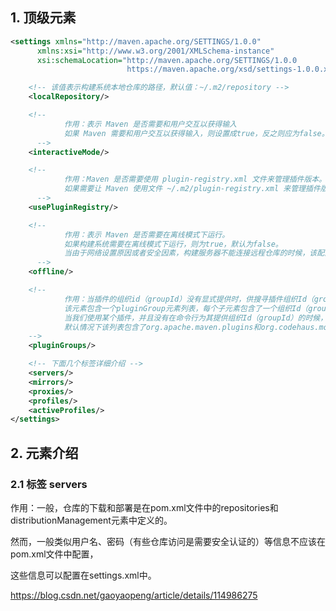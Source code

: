 
## 1. 顶级元素

```xml
<settings xmlns="http://maven.apache.org/SETTINGS/1.0.0"
      xmlns:xsi="http://www.w3.org/2001/XMLSchema-instance"
      xsi:schemaLocation="http://maven.apache.org/SETTINGS/1.0.0
                          https://maven.apache.org/xsd/settings-1.0.0.xsd">

    <!-- 该值表示构建系统本地仓库的路径，默认值：~/.m2/repository -->
  	<localRepository/>

    <!--
		    作用：表示 Maven 是否需要和用户交互以获得输入
		    如果 Maven 需要和用户交互以获得输入，则设置成true，反之则应为false。默认为true。
	  -->
  	<interactiveMode/>

    <!--
		    作用：Maven 是否需要使用 plugin-registry.xml 文件来管理插件版本。
		    如果需要让 Maven 使用文件 ~/.m2/plugin-registry.xml 来管理插件版本，则设为true。默认为false。
	  -->
  	<usePluginRegistry/>

    <!--
		    作用：表示 Maven 是否需要在离线模式下运行。
		    如果构建系统需要在离线模式下运行，则为true，默认为false。
		    当由于网络设置原因或者安全因素，构建服务器不能连接远程仓库的时候，该配置就十分有用。
	  -->
  	<offline/>

    <!--
    		作用：当插件的组织id（groupId）没有显式提供时，供搜寻插件组织Id（groupId）的列表。
    		该元素包含一个pluginGroup元素列表，每个子元素包含了一个组织Id（groupId）。
    		当我们使用某个插件，并且没有在命令行为其提供组织Id（groupId）的时候，Maven就会使用该列表。
    		默认情况下该列表包含了org.apache.maven.plugins和org.codehaus.mojo。
  	-->    
  	<pluginGroups/>

    <!-- 下面几个标签详细介绍 -->
  	<servers/>
  	<mirrors/>
  	<proxies/>
  	<profiles/>
  	<activeProfiles/>
</settings>
```

## 2. 元素介绍

### 2.1 标签 servers

作用：一般，仓库的下载和部署是在pom.xml文件中的repositories和distributionManagement元素中定义的。

然而，一般类似用户名、密码（有些仓库访问是需要安全认证的）等信息不应该在pom.xml文件中配置，

这些信息可以配置在settings.xml中。







https://blog.csdn.net/gaoyaopeng/article/details/114986275
